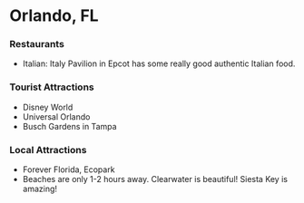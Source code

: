 # Orlando, FL

### Restaurants
- Italian: Italy Pavilion in Epcot has some really good authentic Italian food.

### Tourist Attractions
- Disney World
- Universal Orlando
- Busch Gardens in Tampa

### Local Attractions
- Forever Florida, Ecopark
- Beaches are only 1-2 hours away. Clearwater is beautiful! Siesta Key is amazing!
